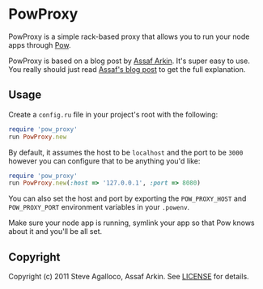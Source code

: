 PowProxy
========

PowProxy is a simple rack-based proxy that allows you to run your node apps through [Pow](http://pow.cx).

PowProxy is based on a blog post by [Assaf Arkin](/assaf). It's super easy to use. You really should just read [Assaf's blog post](http://labnotes.org/2011/08/09/using-pow-with-your-node-js-project/) to get the full explanation.

Usage
-----

Create a `config.ru` file in your project's root with the following:

```ruby
require 'pow_proxy'
run PowProxy.new
```

By default, it assumes the host to be `localhost` and the port to be `3000` however you can configure that to be anything you'd like:

```ruby
require 'pow_proxy'
run PowProxy.new(:host => '127.0.0.1', :port => 8080)
```

You can also set the host and port by exporting the `POW_PROXY_HOST` and `POW_PROXY_PORT` environment variables in your `.powenv`.

Make sure your node app is running, symlink your app so that Pow knows about it and you'll be all set.

Copyright
---------

Copyright (c) 2011 Steve Agalloco, Assaf Arkin. See [LICENSE](https://github.com/spagalloco/pow_proxy/blob/master/LICENSE.md) for details.